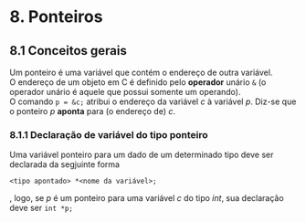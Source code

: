 # 8. Ponteiros

## 8.1 Conceitos gerais
Um ponteiro é uma variável que contém o endereço de outra variável.  
O endereço de um objeto em C é definido pelo **operador** unário `&` (o operador unário é aquele que possui somente um operando).  
O comando `p = &c;` atribui o endereço da variável *c* à variável *p*. Diz-se que o ponteiro *p* **aponta** para (o endereço de) *c*.   

### 8.1.1 Declaração de variável do tipo ponteiro  
Uma variável ponteiro para um dado de um determinado tipo deve ser declarada da segjuinte forma  

```
<tipo apontado> *<nome da variável>;
```
, logo, se *p* é um ponteiro para uma variável *c* do tipo *int*, sua declaração deve ser `int *p;`
